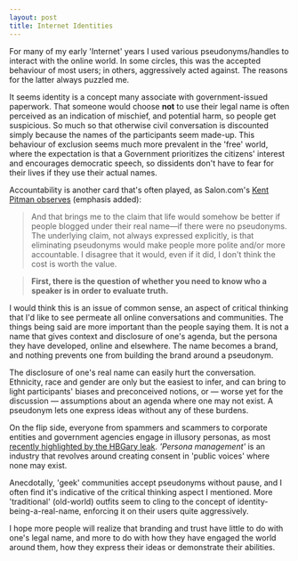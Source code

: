 ```yaml
---
layout: post
title: Internet Identities
---
```


For many of my early 'Internet' years I used various pseudonyms/handles to interact with the online world. In some circles, this was the accepted behaviour of most users; in others, aggressively acted against. The reasons for the latter always puzzled me.

It seems identity is a concept many associate with government-issued paperwork. That someone would choose **not** to use their legal name is often perceived as an indication of mischief, and potential harm, so people get suspicious. So much so that otherwise civil conversation is discounted simply because the names of the participants seem made-up. This behaviour of exclusion seems much more prevalent in the 'free' world, where the expectation is that a Government prioritizes the citizens' interest and encourages democratic speech, so dissidents don't have to fear for their lives if they use their actual names.

Accountability is another card that's often played, as Salon.com's [Kent Pitman observes][pitman] (emphasis added):
> And that brings me to the claim that life would somehow be better if people blogged under their real name—if there were no pseudonyms. The underlying claim, not always expressed explicitly, is that eliminating pseudonyms would make people more polite and/or more accountable. I disagree that it would, even if it did, I don't think the cost is worth the value.

> **First, there is the question of whether you need to know who a speaker is in order to evaluate truth.**

I would think this is an issue of common sense, an aspect of critical thinking that I'd like to see permeate all online conversations and communities. The things being said are more important than the people saying them. It is not a name that gives context and disclosure of one's agenda, but the persona they have developed, online and elsewhere. The name becomes a brand, and nothing prevents one from building the brand around a pseudonym.

The disclosure of one's real name can easily hurt the conversation. Ethnicity, race and gender are only but the easiest to infer, and can bring to light participants' biases and preconceived notions, or — worse yet for the discussion — assumptions about an agenda where one may not exist. A pseudonym lets one express ideas without any of these burdens.

On the flip side, everyone from spammers and scammers to corporate entities and government agencies engage in illusory personas, as most [recently highlighted by the HBGary leak][dailykos]. *'Persona management'* is an industry that revolves around creating consent in 'public voices' where none may exist.

Anecdotally, 'geek' communities accept pseudonyms without pause, and I often find it's indicative of the critical thinking aspect I mentioned. More 'traditional' (old-world) outfits seem to cling to the concept of identity-being-a-real-name, enforcing it on their users quite aggressively. 

I hope more people will realize that branding and trust have little to do with one's legal name, and more to do with how they have engaged the world around them, how they express their ideas or demonstrate their abilities.

[thm]: http://www.mithral.com/~beberg/manifesto.html

[pitman]: http://open.salon.com/blog/kent_pitman/2011/02/12/using_real_names_has_real_consequences

[dailykos]: http://www.dailykos.com/story/2011/02/16/945768/-UPDATED:-The-HB-Gary-Email-That-Should-Concern-Us-All